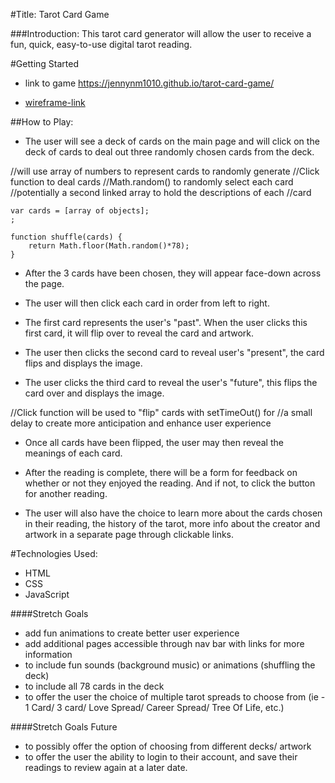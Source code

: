 #Title: Tarot Card Game

###Introduction: This tarot card generator will allow the user to receive a fun, quick, easy-to-use digital tarot reading.

#Getting Started
 * link to game 
https://jennynm1010.github.io/tarot-card-game/

* [wireframe-link](https://wireframe.cc/pro/edit/245136) 



##How to Play: 
* The user will see a deck of cards on the main page and will click on the deck of cards to deal out three randomly chosen cards from the deck. 

//will use array of numbers to represent cards to randomly generate 
//Click function to deal cards
//Math.random() to randomly select each card
//potentially a second linked array to hold the descriptions of each 
//card

```
var cards = [array of objects];
;
```

```
function shuffle(cards) {
    return Math.floor(Math.random()*78);
}
```


* After the 3 cards have been chosen, they will appear face-down across the page. 

* The user will then click each card in order from left to right. 

* The first card represents the user's "past". When the user clicks this first card, it will flip over to reveal the card and artwork. 

* The user then clicks the second card to reveal user's "present", the card flips and displays the image. 

* The user clicks the third card to reveal the user's "future", this flips the card over and displays the image.

//Click function will be used to "flip" cards with setTimeOut() for 
//a small delay to create more anticipation and enhance user experience

* Once all cards have been flipped, the user may then reveal the meanings of each card. 

* After the reading is complete, there will be a form for feedback on whether or not they enjoyed the reading. And if not, to click the button for another reading. 

* The user will also have the choice to learn more about the cards chosen in their reading, the history of the tarot, more info about the creator and artwork in a separate page through clickable links.

#Technologies Used: 
* HTML
* CSS
* JavaScript


####Stretch Goals

* add fun animations to create better user experience
* add additional pages accessible through nav bar with links for more information
* to include fun sounds (background music) or animations (shuffling the deck)
* to include all 78 cards in the deck
* to offer the user the choice of multiple tarot spreads to choose from (ie - 1 Card/ 3 card/ Love Spread/ Career Spread/ Tree Of Life, etc.)

####Stretch Goals Future

* to possibly offer the option of choosing from different decks/ artwork
* to offer the user the ability to login to their account, and save their readings to review again at a later date.
